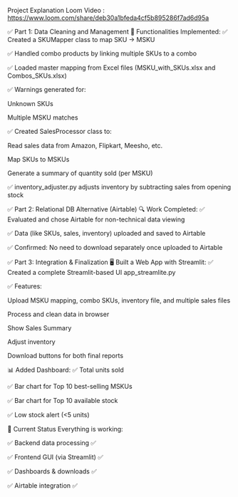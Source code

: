 Project Explanation Loom Video : https://www.loom.com/share/deb30a1bfeda4cf5b895286f7ad6d95a

✅ Part 1: Data Cleaning and Management
🔧 Functionalities Implemented:
✅ Created a SKUMapper class to map SKU → MSKU

✅ Handled combo products by linking multiple SKUs to a combo

✅ Loaded master mapping from Excel files (MSKU_with_SKUs.xlsx and Combos_SKUs.xlsx)

✅ Warnings generated for:

Unknown SKUs

Multiple MSKU matches

✅ Created SalesProcessor class to:

Read sales data from Amazon, Flipkart, Meesho, etc.

Map SKUs to MSKUs

Generate a summary of quantity sold (per MSKU)

✅ inventory_adjuster.py adjusts inventory by subtracting sales from opening stock

✅ Part 2: Relational DB Alternative (Airtable)
🔍 Work Completed:
✅ Evaluated and chose Airtable for non-technical data viewing

✅ Data (like SKUs, sales, inventory) uploaded and saved to Airtable

✅ Confirmed: No need to download separately once uploaded to Airtable

✅ Part 3: Integration & Finalization
🖥️ Built a Web App with Streamlit:
✅ Created a complete Streamlit-based UI app_streamlite.py

✅ Features:

Upload MSKU mapping, combo SKUs, inventory file, and multiple sales files

Process and clean data in browser

Show Sales Summary

Adjust inventory

Download buttons for both final reports

📊 Added Dashboard:
✅ Total units sold

✅ Bar chart for Top 10 best-selling MSKUs

✅ Bar chart for Top 10 available stock

✅ Low stock alert (<5 units)

🔄 Current Status
Everything is working:

✅ Backend data processing ✅

✅ Frontend GUI (via Streamlit) ✅

✅ Dashboards & downloads ✅

✅ Airtable integration ✅

